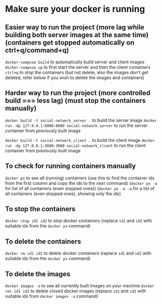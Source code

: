 # Make sure your docker is running

## Easier way to run the project (more lag while building both server images at the same time) (containers get stopped automatically on ctrl+q/command+q)

`docker-compose build` to automatically build server and client images
`docker-compose up` to first start the server and then the client containers
`ctrl+q` to stop the containers (but not delete, also the images don't get deleted, refer below if you wish to delete the images and containers)

## Harder way to run the project (more controlled build === less lag) (must stop the containers manually)

`docker build -t social-network_server .` to build the server image
`docker run -dp 127.0.0.1:8080:8080 social-network_server` to run the server container from previously built image

`docker build -t social-network_client .` to build the client image
`docker run -dp 127.0.0.1:3000:3000 social-network_client` to run the client container from previously built image

## To check for running containers manually

`docker ps` to see all (running) containers (use this to find the container ids from the first column and copy the ids to the next command)
(`docker ps -a` for list of all containers (even stopped ones))
(`docker ps -a -q` for a list of all containers (even stopped ones), showing only the ids)

## To stop the containers
`docker stop id1 id2` to stop docker containers (replace `id1` and `id2` with suitable ids from the `docker ps` command)

## To delete the containers
`docker rm id1 id2` to delete docker containers (replace `id1` and `id2` with suitable ids from the `docker ps` command)

## To delete the images
`docker images -a` to see all currently built images on your machine
`docker rmi id1 id2` to delete closed docker images (replace `id1` and `id2` with suitable ids from `docker images -a` command)